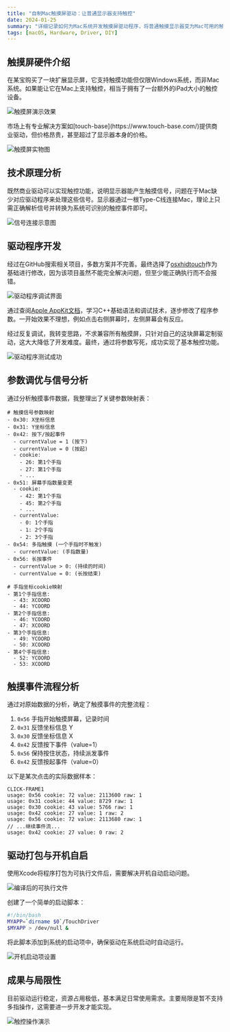 ```yaml
---
title: "自制Mac触摸屏驱动：让普通显示器支持触控"
date: 2024-01-25
summary: "详细记录如何为Mac系统开发触摸屏驱动程序，将普通触摸显示器变为Mac可用的触控设备，包括信号分析、驱动开发和参数调优的完整技术实践。"
tags: [macOS, Hardware, Driver, DIY]
---
```


## 触摸屏硬件介绍

在某宝购买了一块扩展显示屏，它支持触摸功能但仅限Windows系统，而非Mac系统。如果能让它在Mac上支持触控，相当于拥有了一台额外的iPad大小的触控设备。

![触摸屏演示效果](https://h5.ahmq.net/res/mweb/2025-04/21_17452374156339.webp)

<Callout>
市场上有专业解决方案如[touch-base](https://www.touch-base.com/)提供商业驱动，但价格昂贵，甚至超过了显示器本身的价格。
</Callout>

![触摸屏实物图](https://h5.ahmq.net/res/mweb/2025-04/21_17452374156465.JPG?x-oss-process=style/mweb-image)

## 技术原理分析

既然商业驱动可以实现触控功能，说明显示器能产生触摸信号，问题在于Mac缺少对应驱动程序来处理这些信号。显示器通过一根Type-C线连接Mac，理论上只需正确解析信号并转换为系统可识别的触控事件即可。

![信号连接示意图](https://h5.ahmq.net/res/mweb/2025-04/21_17452374156479.jpg?x-oss-process=style/mweb-image)

## 驱动程序开发

经过在GitHub搜索相关项目，多数方案并不完善。最终选择了[osxhidtouch](https://github.com/daniel5151/osxhidtouch)作为基础进行修改，因为该项目虽然不能完全解决问题，但至少能正确执行而不会报错。

![驱动程序调试界面](https://h5.ahmq.net/res/mweb/2025-04/21_17452374156496.jpg?x-oss-process=style/mweb-image)

通过查阅[Apple AppKit文档](https://developer.apple.com/documentation/appkit/)，学习C++基础语法和调试技术，逐步修改了程序参数。一开始效果不理想，例如点击右侧屏幕时，左侧屏幕会有反应。

经过反复调试，我转变思路，不求兼容所有触摸屏，只针对自己的这块屏幕定制驱动，这大大降低了开发难度。最终，通过将参数写死，成功实现了基本触控功能。

![驱动程序测试成功](https://h5.ahmq.net/res/mweb/2025-04/21_17452374156512.jpg?x-oss-process=style/mweb-image)

## 参数调优与信号分析

通过分析触摸事件数据，我整理出了关键参数映射表：

```
# 触摸信号参数映射
- 0x30: X坐标信息
- 0x31: Y坐标信息
- 0x42: 按下/按起事件
  - currentValue = 1 (按下)
  - currentValue = 0 (按起)
  - cookie:
    - 26: 第1个手指
    - 27: 第1个手指
    - ...
- 0x51: 屏幕手指数量变更
  - cookie:
    - 42: 第1个手指
    - 45: 第2个手指
    - ...
  - currentValue:
    - 0: 1个手指
    - 1: 2个手指
    - 2: 3个手指
- 0x54: 多指触摸 (一个手指时不触发)
  - currentValue: (手指数量)
- 0x56: 长按事件
  - currentValue > 0: (持续的时间)
  - currentValue = 0: (长按结束)

# 手指坐标cookie映射
- 第1个手指信息:
  - 43: XCOORD
  - 44: YCOORD
- 第2个手指信息:
  - 46: YCOORD
  - 47: XCOORD
- 第3个手指信息:
  - 49: YCOORD
  - 50: XCOORD
- 第4个手指信息:
  - 52: YCOORD
  - 53: XCOORD
```

## 触摸事件流程分析

通过对原始数据的分析，确定了触摸事件的完整流程：

1. `0x56` 手指开始触摸屏幕，记录时间
2. `0x31` 反馈坐标信息 Y
3. `0x30` 反馈坐标信息 X
4. `0x42` 反馈按下事件（value=1）
5. `0x56` 保持按住状态，持续派发事件
6. `0x42` 反馈按起事件（value=0）

以下是某次点击的实际数据样本：

```
CLICK-FRAME1
usage: 0x56 cookie: 72 value: 2113600 raw: 1
usage: 0x31 cookie: 44 value: 8729 raw: 1
usage: 0x30 cookie: 43 value: 5766 raw: 1
usage: 0x42 cookie: 27 value: 1 raw: 2
usage: 0x56 cookie: 72 value: 2113680 raw: 1
// ...继续事件流...
usage: 0x42 cookie: 27 value: 0 raw: 2
```

## 驱动打包与开机自启

使用Xcode将程序打包为可执行文件后，需要解决开机自动启动问题。

![编译后的可执行文件](https://h5.ahmq.net/res/mweb/2025-04/21_17452374156529.jpg?x-oss-process=style/mweb-image)

创建了一个简单的启动脚本：

```sh
#!/bin/bash
MYAPP=`dirname $0`/TouchDriver
$MYAPP > /dev/null &
```

将此脚本添加到系统的启动项中，确保驱动在系统启动时自动运行。

![开机启动项设置](https://h5.ahmq.net/res/mweb/2025-04/21_17452374156537.jpg?x-oss-process=style/mweb-image)

## 成果与局限性

目前驱动运行稳定，资源占用极低，基本满足日常使用需求。主要局限是暂不支持多指操作，这需要进一步开发才能实现。

![触控操作演示](https://h5.ahmq.net/res/mweb/2025-04/21_17452374156552.jpg?x-oss-process=style/mweb-image)
